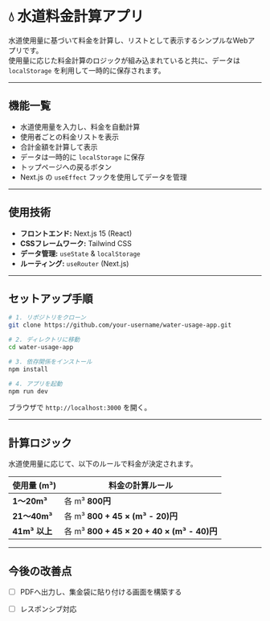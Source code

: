 # 💧 水道料金計算アプリ

水道使用量に基づいて料金を計算し、リストとして表示するシンプルなWebアプリです。  
使用量に応じた料金計算のロジックが組み込まれていると共に、データは `localStorage` を利用して一時的に保存されます。

---
## 機能一覧
- 水道使用量を入力し、料金を自動計算
- 使用者ごとの料金リストを表示
- 合計金額を計算して表示
- データは一時的に `localStorage` に保存
- トップページへの戻るボタン
- Next.js の `useEffect` フックを使用してデータを管理

---
## 使用技術
- **フロントエンド:** Next.js 15 (React)
- **CSSフレームワーク:** Tailwind CSS
- **データ管理:** `useState` & `localStorage`
- **ルーティング:** `useRouter` (Next.js)

---
## セットアップ手順
```bash
# 1. リポジトリをクローン
git clone https://github.com/your-username/water-usage-app.git

# 2. ディレクトリに移動
cd water-usage-app

# 3. 依存関係をインストール
npm install

# 4. アプリを起動
npm run dev
```
ブラウザで `http://localhost:3000` を開く。

---
## 計算ロジック
水道使用量に応じて、以下のルールで料金が決定されます。

| 使用量 (m³) | 料金の計算ルール |
|------------|----------------|
| **1～20m³** | 各 m³ **800円** |
| **21～40m³** | 各 m³ **800 + 45 × (m³ - 20)円** |
| **41m³ 以上** | 各 m³ **800 + 45 × 20 + 40 × (m³ - 40)円** |

---
## 今後の改善点
- [ ] PDFへ出力し、集金袋に貼り付ける画面を構築する
- [ ] レスポンシブ対応

